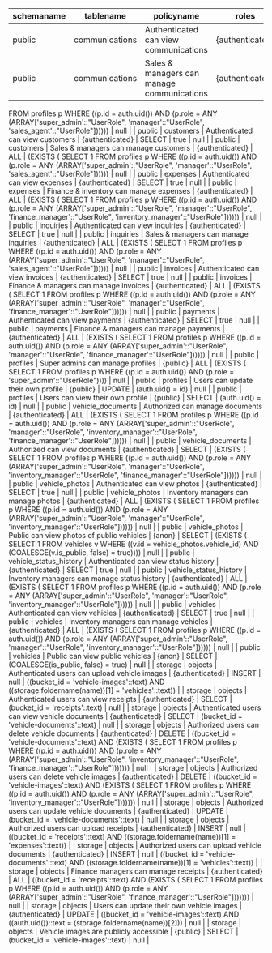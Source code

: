 | schemaname | tablename              | policyname                                     | roles           | cmd    | qual                                                                                                                                                                                                                                      | with_check                                                                                       |
| ---------- | ---------------------- | ---------------------------------------------- | --------------- | ------ | ----------------------------------------------------------------------------------------------------------------------------------------------------------------------------------------------------------------------------------------- | ------------------------------------------------------------------------------------------------ |
| public     | communications         | Authenticated can view communications          | {authenticated} | SELECT | true                                                                                                                                                                                                                                      | null                                                                                             |
| public     | communications         | Sales & managers can manage communications     | {authenticated} | ALL    | (EXISTS ( SELECT 1
   FROM profiles p
  WHERE ((p.id = auth.uid()) AND (p.role = ANY (ARRAY['super_admin'::"UserRole", 'manager'::"UserRole", 'sales_agent'::"UserRole"])))))                                                             | null                                                                                             |
| public     | customers              | Authenticated can view customers               | {authenticated} | SELECT | true                                                                                                                                                                                                                                      | null                                                                                             |
| public     | customers              | Sales & managers can manage customers          | {authenticated} | ALL    | (EXISTS ( SELECT 1
   FROM profiles p
  WHERE ((p.id = auth.uid()) AND (p.role = ANY (ARRAY['super_admin'::"UserRole", 'manager'::"UserRole", 'sales_agent'::"UserRole"])))))                                                             | null                                                                                             |
| public     | expenses               | Authenticated can view expenses                | {authenticated} | SELECT | true                                                                                                                                                                                                                                      | null                                                                                             |
| public     | expenses               | Finance & inventory can manage expenses        | {authenticated} | ALL    | (EXISTS ( SELECT 1
   FROM profiles p
  WHERE ((p.id = auth.uid()) AND (p.role = ANY (ARRAY['super_admin'::"UserRole", 'manager'::"UserRole", 'finance_manager'::"UserRole", 'inventory_manager'::"UserRole"])))))                        | null                                                                                             |
| public     | inquiries              | Authenticated can view inquiries               | {authenticated} | SELECT | true                                                                                                                                                                                                                                      | null                                                                                             |
| public     | inquiries              | Sales & managers can manage inquiries          | {authenticated} | ALL    | (EXISTS ( SELECT 1
   FROM profiles p
  WHERE ((p.id = auth.uid()) AND (p.role = ANY (ARRAY['super_admin'::"UserRole", 'manager'::"UserRole", 'sales_agent'::"UserRole"])))))                                                             | null                                                                                             |
| public     | invoices               | Authenticated can view invoices                | {authenticated} | SELECT | true                                                                                                                                                                                                                                      | null                                                                                             |
| public     | invoices               | Finance & managers can manage invoices         | {authenticated} | ALL    | (EXISTS ( SELECT 1
   FROM profiles p
  WHERE ((p.id = auth.uid()) AND (p.role = ANY (ARRAY['super_admin'::"UserRole", 'manager'::"UserRole", 'finance_manager'::"UserRole"])))))                                                         | null                                                                                             |
| public     | payments               | Authenticated can view payments                | {authenticated} | SELECT | true                                                                                                                                                                                                                                      | null                                                                                             |
| public     | payments               | Finance & managers can manage payments         | {authenticated} | ALL    | (EXISTS ( SELECT 1
   FROM profiles p
  WHERE ((p.id = auth.uid()) AND (p.role = ANY (ARRAY['super_admin'::"UserRole", 'manager'::"UserRole", 'finance_manager'::"UserRole"])))))                                                         | null                                                                                             |
| public     | profiles               | Super admins can manage profiles               | {public}        | ALL    | (EXISTS ( SELECT 1
   FROM profiles p
  WHERE ((p.id = auth.uid()) AND (p.role = 'super_admin'::"UserRole"))))                                                                                                                            | null                                                                                             |
| public     | profiles               | Users can update their own profile             | {public}        | UPDATE | (auth.uid() = id)                                                                                                                                                                                                                         | null                                                                                             |
| public     | profiles               | Users can view their own profile               | {public}        | SELECT | (auth.uid() = id)                                                                                                                                                                                                                         | null                                                                                             |
| public     | vehicle_documents      | Authorized can manage documents                | {authenticated} | ALL    | (EXISTS ( SELECT 1
   FROM profiles p
  WHERE ((p.id = auth.uid()) AND (p.role = ANY (ARRAY['super_admin'::"UserRole", 'manager'::"UserRole", 'inventory_manager'::"UserRole", 'finance_manager'::"UserRole"])))))                        | null                                                                                             |
| public     | vehicle_documents      | Authorized can view documents                  | {authenticated} | SELECT | (EXISTS ( SELECT 1
   FROM profiles p
  WHERE ((p.id = auth.uid()) AND (p.role = ANY (ARRAY['super_admin'::"UserRole", 'manager'::"UserRole", 'inventory_manager'::"UserRole", 'finance_manager'::"UserRole"])))))                        | null                                                                                             |
| public     | vehicle_photos         | Authenticated can view photos                  | {authenticated} | SELECT | true                                                                                                                                                                                                                                      | null                                                                                             |
| public     | vehicle_photos         | Inventory managers can manage photos           | {authenticated} | ALL    | (EXISTS ( SELECT 1
   FROM profiles p
  WHERE ((p.id = auth.uid()) AND (p.role = ANY (ARRAY['super_admin'::"UserRole", 'manager'::"UserRole", 'inventory_manager'::"UserRole"])))))                                                       | null                                                                                             |
| public     | vehicle_photos         | Public can view photos of public vehicles      | {anon}          | SELECT | (EXISTS ( SELECT 1
   FROM vehicles v
  WHERE ((v.id = vehicle_photos.vehicle_id) AND (COALESCE(v.is_public, false) = true))))                                                                                                            | null                                                                                             |
| public     | vehicle_status_history | Authenticated can view status history          | {authenticated} | SELECT | true                                                                                                                                                                                                                                      | null                                                                                             |
| public     | vehicle_status_history | Inventory managers can manage status history   | {authenticated} | ALL    | (EXISTS ( SELECT 1
   FROM profiles p
  WHERE ((p.id = auth.uid()) AND (p.role = ANY (ARRAY['super_admin'::"UserRole", 'manager'::"UserRole", 'inventory_manager'::"UserRole"])))))                                                       | null                                                                                             |
| public     | vehicles               | Authenticated can view vehicles                | {authenticated} | SELECT | true                                                                                                                                                                                                                                      | null                                                                                             |
| public     | vehicles               | Inventory managers can manage vehicles         | {authenticated} | ALL    | (EXISTS ( SELECT 1
   FROM profiles p
  WHERE ((p.id = auth.uid()) AND (p.role = ANY (ARRAY['super_admin'::"UserRole", 'manager'::"UserRole", 'inventory_manager'::"UserRole"])))))                                                       | null                                                                                             |
| public     | vehicles               | Public can view public vehicles                | {anon}          | SELECT | (COALESCE(is_public, false) = true)                                                                                                                                                                                                       | null                                                                                             |
| storage    | objects                | Authenticated users can upload vehicle images  | {authenticated} | INSERT | null                                                                                                                                                                                                                                      | ((bucket_id = 'vehicle-images'::text) AND ((storage.foldername(name))[1] = 'vehicles'::text))    |
| storage    | objects                | Authenticated users can view receipts          | {authenticated} | SELECT | (bucket_id = 'receipts'::text)                                                                                                                                                                                                            | null                                                                                             |
| storage    | objects                | Authenticated users can view vehicle documents | {authenticated} | SELECT | (bucket_id = 'vehicle-documents'::text)                                                                                                                                                                                                   | null                                                                                             |
| storage    | objects                | Authorized users can delete vehicle documents  | {authenticated} | DELETE | ((bucket_id = 'vehicle-documents'::text) AND (EXISTS ( SELECT 1
   FROM profiles p
  WHERE ((p.id = auth.uid()) AND (p.role = ANY (ARRAY['super_admin'::"UserRole", 'inventory_manager'::"UserRole", 'finance_manager'::"UserRole"])))))) | null                                                                                             |
| storage    | objects                | Authorized users can delete vehicle images     | {authenticated} | DELETE | ((bucket_id = 'vehicle-images'::text) AND (EXISTS ( SELECT 1
   FROM profiles p
  WHERE ((p.id = auth.uid()) AND (p.role = ANY (ARRAY['super_admin'::"UserRole", 'inventory_manager'::"UserRole"]))))))                                   | null                                                                                             |
| storage    | objects                | Authorized users can update vehicle documents  | {authenticated} | UPDATE | (bucket_id = 'vehicle-documents'::text)                                                                                                                                                                                                   | null                                                                                             |
| storage    | objects                | Authorized users can upload receipts           | {authenticated} | INSERT | null                                                                                                                                                                                                                                      | ((bucket_id = 'receipts'::text) AND ((storage.foldername(name))[1] = 'expenses'::text))          |
| storage    | objects                | Authorized users can upload vehicle documents  | {authenticated} | INSERT | null                                                                                                                                                                                                                                      | ((bucket_id = 'vehicle-documents'::text) AND ((storage.foldername(name))[1] = 'vehicles'::text)) |
| storage    | objects                | Finance managers can manage receipts           | {authenticated} | ALL    | ((bucket_id = 'receipts'::text) AND (EXISTS ( SELECT 1
   FROM profiles p
  WHERE ((p.id = auth.uid()) AND (p.role = ANY (ARRAY['super_admin'::"UserRole", 'finance_manager'::"UserRole"]))))))                                           | null                                                                                             |
| storage    | objects                | Users can update their own vehicle images      | {authenticated} | UPDATE | ((bucket_id = 'vehicle-images'::text) AND ((auth.uid())::text = (storage.foldername(name))[2]))                                                                                                                                           | null                                                                                             |
| storage    | objects                | Vehicle images are publicly accessible         | {public}        | SELECT | (bucket_id = 'vehicle-images'::text)                                                                                                                                                                                                      | null                                                                                             |